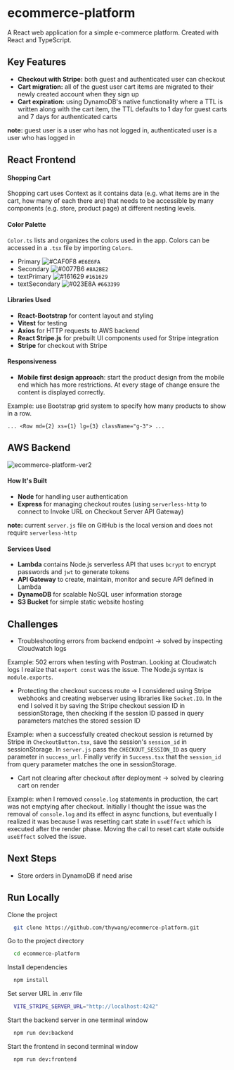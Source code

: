 # ecommerce-platform
A React web application for a simple e-commerce platform. Created with React and TypeScript.

## Key Features
* **Checkout with Stripe:** both guest and authenticated user can checkout
* **Cart migration:** all of the guest user cart items are migrated to their newly created account when they sign up
* **Cart expiration:** using DynamoDB's native functionality where a TTL is written along with the cart item, the TTL defaults to 1 day for guest carts and 7 days for authenticated carts

**note:** guest user is a user who has not logged in, authenticated user is a user who has logged in

## React Frontend

#### Shopping Cart
Shopping cart uses Context as it contains data (e.g. what items are in the cart, how many of each there are) that needs to be accessible by many components (e.g. store, product page) at different nesting levels.

#### Color Palette
`Color.ts` lists and organizes the colors used in the app. Colors can be accessed in a `.tsx` file by importing `Colors`.

* Primary ![#CAF0F8](https://placehold.co/15x15/CAF0F8/CAF0F8.png) `#E6E6FA`
* Secondary ![#0077B6](https://placehold.co/15x15/0077B6/0077B6.png) `#8A2BE2`
* textPrimary ![#161629](https://placehold.co/15x15/161629/161629.png) `#161629`
* textSecondary ![#023E8A](https://placehold.co/15x15/023E8A/023E8A.png) `#663399`
  
#### Libraries Used
* **React-Bootstrap** for content layout and styling
* **Vitest** for testing
* **Axios** for HTTP requests to AWS backend
* **React Stripe.js** for prebuilt UI components used for Stripe integration
* **Stripe** for checkout with Stripe

#### Responsiveness
* **Mobile first design approach**: start the product design from the mobile end which has more restrictions. At every stage of change ensure the content is displayed correctly.

Example: use Bootstrap grid system to specify how many products to show in a row.

`...
<Row md={2} xs={1} lg={3} className="g-3">
...`

## AWS Backend

![ecommerce-platform-ver2](https://github.com/thywang/ecommerce-platform/assets/88808428/e60b4cf0-a410-4d71-a637-de7531c2cc68)

#### How It's Built
* **Node** for handling user authentication
* **Express** for managing checkout routes (using `serverless-http` to connect to Invoke URL on Checkout Server API Gateway)

**note:** current `server.js` file on GitHub is the local version and does not require `serverless-http`

#### Services Used
* **Lambda** contains Node.js serverless API that uses `bcrypt` to encrypt passwords and `jwt` to generate tokens
* **API Gateway** to create, maintain, monitor and secure API defined in Lambda
* **DynamoDB** for scalable NoSQL user information storage
* **S3 Bucket** for simple static website hosting

## Challenges
* Troubleshooting errors from backend endpoint -> solved by inspecting Cloudwatch logs

Example: 502 errors when testing with Postman. Looking at Cloudwatch logs I realize that `export const` was the issue. The Node.js syntax is `module.exports`.

* Protecting the checkout success route -> I considered using Stripe webhooks and creating webserver using libraries like `Socket.IO`. In the end I solved it by saving the Stripe checkout session ID in sessionStorage, then checking if the session ID passed in query parameters matches the stored session ID

Example: when a successfully created checkout session is returned by Stripe in `CheckoutButton.tsx`, save the session's `session_id` in sessionStorage. In `server.js` pass the `CHECKOUT_SESSION_ID` as query parameter in `success_url`. Finally verify in `Success.tsx` that the `session_id` from query parameter matches the one in sessionStorage.

* Cart not clearing after checkout after deployment -> solved by clearing cart on render

Example: when I removed `console.log` statements in production, the cart was not emptying after checkout. Initially I thought the issue was the removal of `console.log` and its effect in async functions, but eventually I realized it was because I was resetting cart state in `useEffect` which is executed after the render phase. Moving the call to reset cart state outside `useEffect` solved the issue.

## Next Steps
* Store orders in DynamoDB if need arise

## Run Locally

Clone the project

```bash
  git clone https://github.com/thywang/ecommerce-platform.git
```

Go to the project directory

```bash
  cd ecommerce-platform
```

Install dependencies

```bash
  npm install
```

Set server URL in .env file

```bash
  VITE_STRIPE_SERVER_URL="http://localhost:4242"
```

Start the backend server in one terminal window

```bash
  npm run dev:backend
```

Start the frontend in second terminal window

```bash
  npm run dev:frontend
```
